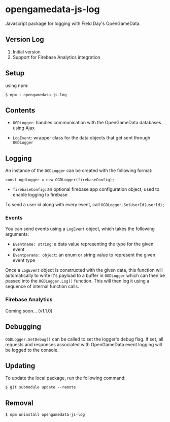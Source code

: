 # opengamedata-js-log

Javascript package for logging with Field Day's OpenGameData.

## Version Log

1. Initial version
2. Support for Firebase Analytics integration

## Setup

using npm:

`$ npm i opengamedata-js-log`

## Contents

- `OGDLogger`: handles communication with the OpenGameData databases using Ajax

- `LogEvent`: wrapper class for the data objects that get sent through `OGDLogger`

## Logging

An instance of the `OGDLogger` can be created with the following format:

`const ogdLogger = new OGDLogger(firebaseConfig);`

- `firebaseConfig`: an optional firebase app configuration object, used to enable logging to firebase

To send a user id along with every event, call `OGDLogger.SetUserId(userId);`

### Events

You can send events using a `LogEvent` object, which takes the following arguments:

- `Eventname: string`: a data value representing the type for the given event
- `Eventparams: object`: an enum or string value to represent the given event type

Once a `LogEvent` object is constructed with the given data, this function will automatically to write it's payload to a buffer in `OGDLogger` which can then be passed into the `OGDLogger.Log()` function.
This will then log it using a sequence of internal function calls.

### Firebase Analytics

Coming soon... (v1.1.0)

## Debugging

`OGDLogger.SetDebug()` can be called to set the logger's debug flag. If set, all requests and responses associated with OpenGameData event logging will be logged to the console.

## Updating

To update the local package, run the following command:

`$ git submodule update --remote`

## Removal

`$ npm uninstall opengamedata-js-log`
